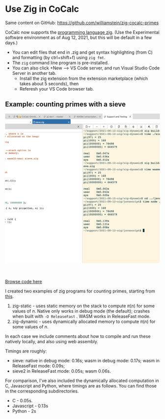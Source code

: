 # Use Zig in CoCalc

Same content on GitHub: https://github.com/williamstein/zig-cocalc-primes

CoCalc now supports the [programming language zig](https://ziglang.org/).  (Use the Experimental software environment as of Aug 12, 2021, but this will be default in a few days.)

- You can edit files that end in .zig and get syntax highlighting (from C) and formatting (by ctrl+shift+f) using `zig fmt`.
- The `zig` command line program is pre-installed.
- You can also click +New --&gt; VS Code server, and run Visual Studio Code Server in another tab.
  - Install the zig extension from the extension marketplace (which takes about 5 seconds), then
  - Referesh your VS Code browser tab.

## Example: counting primes with a sieve

<img src=".README.md.upload/Screen Shot 2021-08-12 at 11.45.45 AM.png"   width="960px"  height="485.797px"  style="object-fit:cover"/>

<br/>
<br/>
<br/>

[Browse code here](./)

I created two examples of zig programs for counting primes, starting from [this](https://rosettacode.org/wiki/Sieve_of_Eratosthenes#Zig).

1. zig-static - uses static memory on the stack to compute $\pi(n)$ for some values of $n$.  Native only works in debug mode (the default); crashes when built with `-O ReleaseFast` .  WASM works in ReleaseFast mode.
2. zig-dynamic - uses dynamically allocated memory to compute $\pi(n)$ for some values of $n$.

In each case we include comments about how to compile and run these natively locally, and also using web assembly.

Timings are roughly:

- sieve: native in debug mode: 0.16s; wasm in debug mode: 0.17s; wasm in ReleaseFast mode: 0.09s;
- sieve2 in ReleaseFast mode: 0.05s; wasm 0.06s.

For comparison, I've also included the dynamically allocated computation in C, Javascript and Python, where timings are as follows.  You can find those in the corresponding subdirectories.

- C - 0.05s.
- Javascript - 0.13s
- Python - 2s
